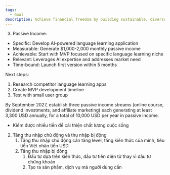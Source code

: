 ```yaml
---
tags:
  - Goal
description: Achieve financial freedom by building sustainable, diverse income streams that cover all living expenses and enable long-term wealth growth.
---
```

3. Passive Income:
- Specific: Develop AI-powered language learning application
- Measurable: Generate $1,000-2,000 monthly passive income
- Achievable: Start with MVP focused on specific language learning niche
- Relevant: Leverages AI expertise and addresses market need
- Time-bound: Launch first version within 5 months

Next steps:
1. Research competitor language learning apps
2. Create MVP development timeline
3. Test with small user group

By September 2027, establish three passive income streams (online course, dividend investments, and affiliate marketing) each generating at least 3,300 USD annually, for a total of 10,000 USD per year in passive income.

- Kiếm được nhiều tiền để cải thiện chất lượng cuộc sống

2. Tăng thu nhập chủ động và thu nhập bị động
	1. Tăng thu nhập chủ động cần tăng level, tăng kiến thức của mình, tiêu tiền Việt nhận tiền USD
	2. Tăng thu nhập bị đông
		1. Đầu tư dựa trên kiến thức, đầu tư tiền điện tử thay vì đầu tư chứng khoán
		2. Tạo ra sản phẩm, dịch vụ mà người dùng cần